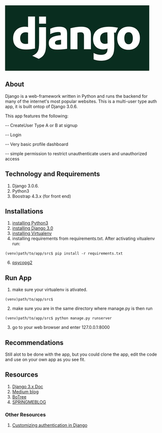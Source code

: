 ![Django Logo](/src/django-banner.jpg)



## About
Django is a web-framework written in Python and runs the backend for many of the internet's most popular websites. This is a multi-user type auth app, it is built ontop of Django 3.0.6.  


This app features the following:

-- CreateUser Type A or B at signup


-- Login 


-- Very basic profile dashboard


-- simple permission to restrict unauthenticate users and unauthorized access


## Technology and Requirements
1. Django 3.0.6.
2. Python3
3. Boostrap 4.3.x (for front end)

## Installations
1. [installing Python3](https://www.python.org/downloads/)
2. [installing Django 3.0](https://docs.djangoproject.com/en/3.0/topics/install/)
3. [installing Virtualenv](https://www.geeksforgeeks.org/creating-python-virtual-environment-windows-linux/)
5. installing requirements from requirements.txt. After activating vitualenv run:

`(venv)path/to/app/src$ pip install -r requirements.txt
`

6. [psycopg2](http://initd.org/psycopg/docs/install.html)


## Run App
1. make sure your virtualenv is ativated.

`
(venv)path/to/app/src$
`

2. make sure you are in the same directory where manage.py is then run

`(venv)path/to/app/src$ python manage.py runserver
`

3. go to your web browser and enter 127.0.0.1:8000 

## Recommendations
Still alot to be done with the app, but you could clone the app, edit the code and use on your own app as you see fit.
 


## Resources
1. [Django 3.x Doc](https://docs.djangoproject.com/en/3.0/)
2. [Medium blog](https://medium.com/@sowmendipta/creating-multiple-user-types-and-implementing-login-signup-with-email-instead-of-username-in-django-63a47be0e1af)
3. [BoTree](https://medium.com/@sowmendipta/creating-multiple-user-types-and-implementing-login-signup-with-email-instead-of-username-in-django-63a47be0e1af)
4. [SPRINGMEBLOG](http://springmeblog.com/2018/how-to-implement-multiple-user-types-with-django/)

### Other Resources
1. [Customizing authentication in Django](https://docs.djangoproject.com/en/3.0/topics/auth/customizing/) 

